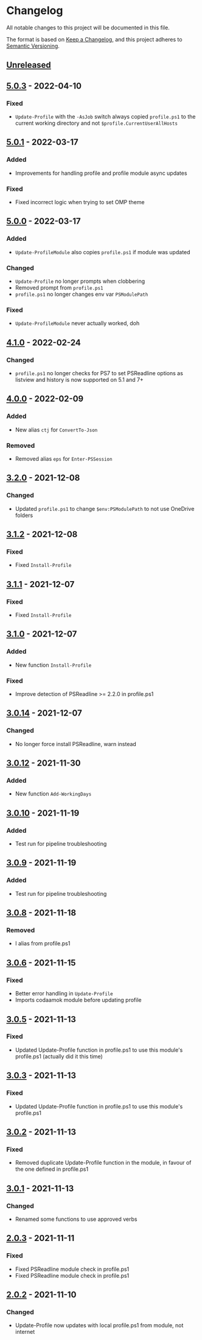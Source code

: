 # Changelog
All notable changes to this project will be documented in this file.

The format is based on [Keep a Changelog](https://keepachangelog.com/en/1.0.0/),
and this project adheres to [Semantic Versioning](https://semver.org/spec/v2.0.0.html).

## [Unreleased]

## [5.0.3] - 2022-04-10
### Fixed
- `Update-Profile` with the `-AsJob` switch always copied `profile.ps1` to the current working directory and not `$profile.CurrentUserAllHosts`

## [5.0.1] - 2022-03-17
### Added
- Improvements for handling profile and profile module async updates

### Fixed
- Fixed incorrect logic when trying to set OMP theme

## [5.0.0] - 2022-03-17
### Added
- `Update-ProfileModule` also copies `profile.ps1` if module was updated

### Changed
- `Update-Profile` no longer prompts when clobbering
- Removed prompt from `profile.ps1`
- `profile.ps1` no longer changes env var `PSModulePath`

### Fixed
- `Update-ProfileModule` never actually worked, doh

## [4.1.0] - 2022-02-24
### Changed
- `profile.ps1` no longer checks for PS7 to set PSReadline options as listview and history is now supported on 5.1 and 7+

## [4.0.0] - 2022-02-09
### Added
- New alias `ctj` for `ConvertTo-Json`

### Removed
- Removed alias `eps` for `Enter-PSSession`

## [3.2.0] - 2021-12-08
### Changed
- Updated `profile.ps1` to change `$env:PSModulePath` to not use OneDrive folders

## [3.1.2] - 2021-12-08
### Fixed
- Fixed `Install-Profile`

## [3.1.1] - 2021-12-07
### Fixed
- Fixed `Install-Profile`

## [3.1.0] - 2021-12-07
### Added
- New function `Install-Profile`

### Fixed
- Improve detection of PSReadline >= 2.2.0 in profile.ps1

## [3.0.14] - 2021-12-07
### Changed
- No longer force install PSReadline, warn instead

## [3.0.12] - 2021-11-30
### Added
- New function `Add-WorkingDays`

## [3.0.10] - 2021-11-19
### Added
- Test run for pipeline troubleshooting

## [3.0.9] - 2021-11-19
### Added
- Test run for pipeline troubleshooting

## [3.0.8] - 2021-11-18
### Removed
- l alias from profile.ps1

## [3.0.6] - 2021-11-15
### Fixed
- Better error handling in `Update-Profile`
- Imports codaamok module before updating profile

## [3.0.5] - 2021-11-13
### Fixed
- Updated Update-Profile function in profile.ps1 to use this module's profile.ps1 (actually did it this time)

## [3.0.3] - 2021-11-13
### Fixed
- Updated Update-Profile function in profile.ps1 to use this module's profile.ps1

## [3.0.2] - 2021-11-13
### Fixed
- Removed duplicate Update-Profile function in the module, in favour of the one defined in profile.ps1

## [3.0.1] - 2021-11-13
### Changed
- Renamed some functions to use approved verbs

## [2.0.3] - 2021-11-11
### Fixed
- Fixed PSReadline module check in profile.ps1
- Fixed PSReadline module check in profile.ps1

## [2.0.2] - 2021-11-10
### Changed
- Update-Profile now updates with local profile.ps1 from module, not internet

[Unreleased]: https://github.com/codaamok/codaamok/compare/5.0.3..HEAD
[5.0.3]: https://github.com/codaamok/codaamok/compare/5.0.1..5.0.3
[5.0.1]: https://github.com/codaamok/codaamok/compare/5.0.0..5.0.1
[5.0.0]: https://github.com/codaamok/codaamok/compare/4.1.0..5.0.0
[4.1.0]: https://github.com/codaamok/codaamok/compare/4.0.0..4.1.0
[4.0.0]: https://github.com/codaamok/codaamok/compare/3.2.0..4.0.0
[3.2.0]: https://github.com/codaamok/codaamok/compare/3.1.2..3.2.0
[3.1.2]: https://github.com/codaamok/codaamok/compare/3.1.1..3.1.2
[3.1.1]: https://github.com/codaamok/codaamok/compare/3.1.0..3.1.1
[3.1.0]: https://github.com/codaamok/codaamok/compare/3.0.14..3.1.0
[3.0.14]: https://github.com/codaamok/codaamok/compare/3.0.12..3.0.14
[3.0.12]: https://github.com/codaamok/codaamok/compare/3.0.10..3.0.12
[3.0.10]: https://github.com/codaamok/codaamok/compare/3.0.9..3.0.10
[3.0.9]: https://github.com/codaamok/codaamok/compare/3.0.8..3.0.9
[3.0.8]: https://github.com/codaamok/codaamok/compare/3.0.6..3.0.8
[3.0.6]: https://github.com/codaamok/codaamok/compare/3.0.5..3.0.6
[3.0.5]: https://github.com/codaamok/codaamok/compare/3.0.3..3.0.5
[3.0.3]: https://github.com/codaamok/codaamok/compare/3.0.2..3.0.3
[3.0.2]: https://github.com/codaamok/codaamok/compare/3.0.1..3.0.2
[3.0.1]: https://github.com/codaamok/codaamok/compare/2.0.3..3.0.1
[2.0.3]: https://github.com/codaamok/codaamok/compare/2.0.2..2.0.3
[2.0.2]: https://github.com/codaamok/codaamok/tree/2.0.2